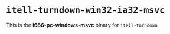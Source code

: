 # `itell-turndown-win32-ia32-msvc`

This is the **i686-pc-windows-msvc** binary for `itell-turndown`
